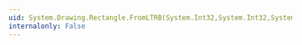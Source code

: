 ```yaml
---
uid: System.Drawing.Rectangle.FromLTRB(System.Int32,System.Int32,System.Int32,System.Int32)
internalonly: False
---
```

